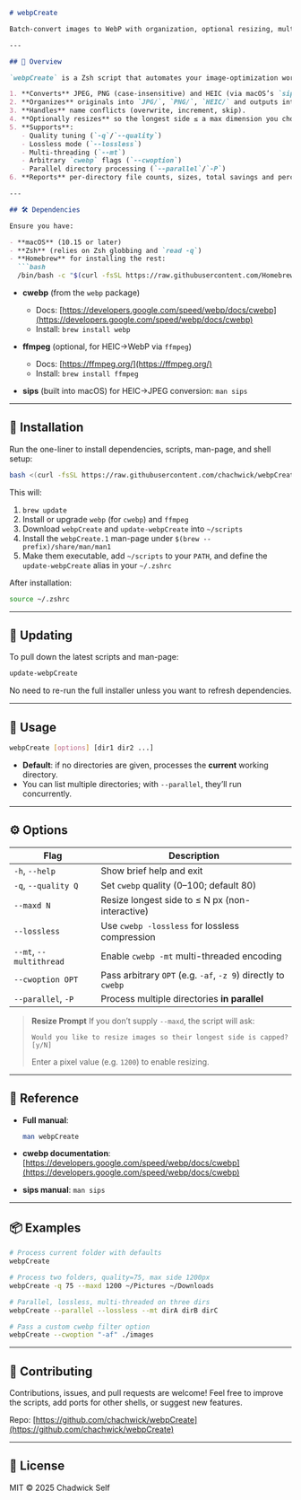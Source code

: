 ````markdown
# webpCreate

Batch-convert images to WebP with organization, optional resizing, multi-threading, parallel directories, conflict handling, and a clear savings report.

---

## 📖 Overview

`webpCreate` is a Zsh script that automates your image-optimization workflow:

1. **Converts** JPEG, PNG (case-insensitive) and HEIC (via macOS’s `sips`) to WebP using Google’s `cwebp`.  
2. **Organizes** originals into `JPG/`, `PNG/`, `HEIC/` and outputs into `WEBP/`.  
3. **Handles** name conflicts (overwrite, increment, skip).  
4. **Optionally resizes** so the longest side ≤ a max dimension you choose.  
5. **Supports**:  
   - Quality tuning (`-q`/`--quality`)  
   - Lossless mode (`--lossless`)  
   - Multi-threading (`--mt`)  
   - Arbitrary `cwebp` flags (`--cwoption`)  
   - Parallel directory processing (`--parallel`/`-P`)  
6. **Reports** per-directory file counts, sizes, total savings and percentage reduction.

---

## 🛠️ Dependencies

Ensure you have:

- **macOS** (10.15 or later)  
- **Zsh** (relies on Zsh globbing and `read -q`)  
- **Homebrew** for installing the rest:
  ```bash
  /bin/bash -c "$(curl -fsSL https://raw.githubusercontent.com/Homebrew/install/HEAD/install.sh)"
````

* **cwebp** (from the `webp` package)

  * Docs: [https://developers.google.com/speed/webp/docs/cwebp](https://developers.google.com/speed/webp/docs/cwebp)
  * Install: `brew install webp`
* **ffmpeg** (optional, for HEIC→WebP via `ffmpeg`)

  * Docs: [https://ffmpeg.org/](https://ffmpeg.org/)
  * Install: `brew install ffmpeg`
* **sips** (built into macOS) for HEIC→JPEG conversion: `man sips`

---

## 🚀 Installation

Run the one-liner to install dependencies, scripts, man-page, and shell setup:

```bash
bash <(curl -fsSL https://raw.githubusercontent.com/chachwick/webpCreate/main/install-webpCreate.sh)
```

This will:

1. `brew update`
2. Install or upgrade `webp` (for `cwebp`) and `ffmpeg`
3. Download `webpCreate` and `update-webpCreate` into `~/scripts`
4. Install the `webpCreate.1` man-page under `$(brew --prefix)/share/man/man1`
5. Make them executable, add `~/scripts` to your `PATH`, and define the `update-webpCreate` alias in your `~/.zshrc`

After installation:

```bash
source ~/.zshrc
```

---

## 🔄 Updating

To pull down the latest scripts and man-page:

```bash
update-webpCreate
```

No need to re-run the full installer unless you want to refresh dependencies.

---

## 📂 Usage

```bash
webpCreate [options] [dir1 dir2 ...]
```

* **Default**: if no directories are given, processes the **current** working directory.
* You can list multiple directories; with `--parallel`, they’ll run concurrently.

---

## ⚙️ Options

| Flag                    | Description                                                   |
| ----------------------- | ------------------------------------------------------------- |
| `-h`, `--help`          | Show brief help and exit                                      |
| `-q`, `--quality Q`     | Set `cwebp` quality (0–100; default 80)                       |
| `--maxd N`              | Resize longest side to ≤ N px (non-interactive)               |
| `--lossless`            | Use `cwebp -lossless` for lossless compression                |
| `--mt`, `--multithread` | Enable `cwebp -mt` multi-threaded encoding                    |
| `--cwoption OPT`        | Pass arbitrary `OPT` (e.g. `-af`, `-z 9`) directly to `cwebp` |
| `--parallel`, `-P`      | Process multiple directories **in parallel**                  |

> **Resize Prompt**
> If you don’t supply `--maxd`, the script will ask:
>
> ```
> Would you like to resize images so their longest side is capped? [y/N]
> ```
>
> Enter a pixel value (e.g. `1200`) to enable resizing.

---

## 🔗 Reference

* **Full manual**:

  ```bash
  man webpCreate
  ```
* **cwebp documentation**: [https://developers.google.com/speed/webp/docs/cwebp](https://developers.google.com/speed/webp/docs/cwebp)
* **sips manual**: `man sips`

---

## 📦 Examples

```bash
# Process current folder with defaults
webpCreate

# Process two folders, quality=75, max side 1200px
webpCreate -q 75 --maxd 1200 ~/Pictures ~/Downloads

# Parallel, lossless, multi-threaded on three dirs
webpCreate --parallel --lossless --mt dirA dirB dirC

# Pass a custom cwebp filter option
webpCreate --cwoption "-af" ./images
```

---

## 🤝 Contributing

Contributions, issues, and pull requests are welcome!
Feel free to improve the scripts, add ports for other shells, or suggest new features.

Repo: [https://github.com/chachwick/webpCreate](https://github.com/chachwick/webpCreate)

---

## 📄 License

MIT © 2025 Chadwick Self

```
```
